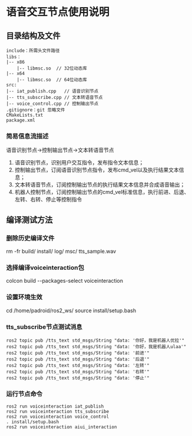 # 语音交互节点使用说明
## 目录结构及文件

```
include：所需头文件路径
libs：
|-- x86
	|-- libmsc.so  // 32位动态库
|-- x64
	|-- libmsc.so  // 64位动态库
src:
|-- iat_publish.cpp   // 语音识别节点
|-- tts_subscribe.cpp // 文本转语音节点
|-- voice_control.cpp // 控制输出节点
.gitignore：git 忽略文件
CMakeLists.txt
package.xml
```
### 简易信息流描述
语音识别节点->控制输出节点->文本转语音节点
1. 语音识别节点，识别用户交互指令，发布指令文本信息；
2. 控制输出节点，订阅语音识别节点指令，发布cmd_vel以及执行结果文本信息；
3. 文本转语音节点，订阅控制输出节点的执行结果文本信息并合成语音输出；
4. 机器人控制节点，订阅控制输出节点的cmd_vel标准信息，执行前进、后退、左转、右转、停止等控制指令
## 编译测试方法
### 删除历史编译文件
rm -fr build/ install/ log/ msc/ tts_sample.wav
### 选择编译voiceinteraction包
colcon build --packages-select voiceinteraction

### 设置环境生效
cd /home/padroid/ros2_ws/
source install/setup.bash

### tts_subscribe节点测试消息
```
ros2 topic pub /tts_text std_msgs/String "data: '你好，我是机器人优拉'"
ros2 topic pub /tts_text std_msgs/String "data: '你好，我是机器人ulaa'"
ros2 topic pub /tts_text std_msgs/String "data: '前进'"
ros2 topic pub /tts_text std_msgs/String "data: '后退'"
ros2 topic pub /tts_text std_msgs/String "data: '左转'"
ros2 topic pub /tts_text std_msgs/String "data: '右转'"
ros2 topic pub /tts_text std_msgs/String "data: '停止'"
```

### 运行节点命令
```
ros2 run voiceinteraction iat_publish
ros2 run voiceinteraction tts_subscribe
ros2 run voiceinteraction voice_control
. install/setup.bash 
ros2 run voiceinteraction aiui_interaction
```